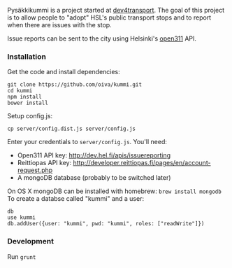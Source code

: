 Pysäkkikummi is a project started at [dev4transport](http://forumvirium.fi/tapahtuma/dev4transport-4-5102013). The goal of this project is to allow people to "adopt" HSL's public transport stops and to report when there are issues with the stop.

Issue reports can be sent to the city using Helsinki's [open311](http://open311.org/) API.

### Installation

Get the code and install dependencies:

    git clone https://github.com/oiva/kummi.git
    cd kummi
    npm install
    bower install

Setup config.js:

    cp server/config.dist.js server/config.js
    
Enter your credentials to `server/config.js`. You'll need:
* Open311 API key: http://dev.hel.fi/apis/issuereporting
* Reittiopas API key: http://developer.reittiopas.fi/pages/en/account-request.php
* A mongoDB database (probably to be switched later)

On OS X mongoDB can be installed with homebrew: `brew install mongodb`
To create a databse called "kummi" and a user:

    db
    use kummi
    db.addUser({user: "kummi", pwd: "kummi", roles: ["readWrite"]})

### Development

Run `grunt`
